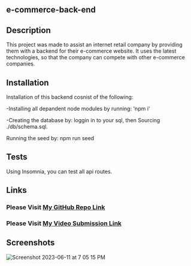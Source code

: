 ## e-commerce-back-end

## Description

This project was made to assist an internet retail company by providing them with a backend for their e-commerce website. It uses the latest technologies, so that the company can compete with other e-commerce companies.




## Installation

Installation of this backend cosnist of the following:

-Installing all depandent node modules by running: 'npm i'

-Creating the database by: loggin in to your sql, then Sourcing ./db/schema.sql.

Running the seed by: npm run seed



## Tests

Using Insomnia, you can test all api routes.

## Links

### Please Visit [My GitHub Repo Link](https://github.com/RepoPanda/e-commerce-back-end)

### Please Visit [My Video Submission Link](https://drive.google.com/file/d/14QAdpc5h1ud1-eK6fgJWWnR3hi4abRaA/view)

## Screenshots

![Screenshot 2023-06-11 at 7 05 15 PM](https://github.com/RepoPanda/e-commerce-back-end/assets/124810474/832a5840-b4e1-470d-918a-27c2fc5196ba)